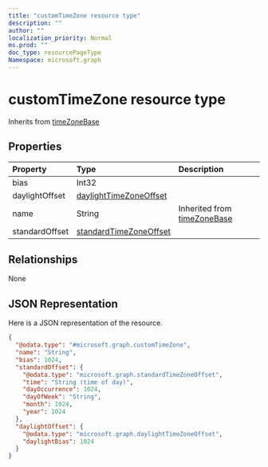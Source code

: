 ```yaml
---
title: "customTimeZone resource type"
description: ""
author: ""
localization_priority: Normal
ms.prod: ""
doc_type: resourcePageType
Namespace: microsoft.graph
---
```



# customTimeZone resource type




Inherits from [timeZoneBase](../resources/timeZoneBase.md)

## Properties
|Property|Type|Description|
|:---|:---|:---|
|bias|Int32||
|daylightOffset|[daylightTimeZoneOffset](../resources/daylightTimeZoneOffset.md)||
|name|String| Inherited from [timeZoneBase](../resources/timeZoneBase.md)|
|standardOffset|[standardTimeZoneOffset](../resources/standardTimeZoneOffset.md)||

## Relationships
None

## JSON Representation
Here is a JSON representation of the resource.
<!-- {
  "blockType": "resource",
  "@odata.type": "microsoft.graph.customTimeZone"
}
-->
``` json
{
  "@odata.type": "#microsoft.graph.customTimeZone",
  "name": "String",
  "bias": 1024,
  "standardOffset": {
    "@odata.type": "microsoft.graph.standardTimeZoneOffset",
    "time": "String (time of day)",
    "dayOccurrence": 1024,
    "dayOfWeek": "String",
    "month": 1024,
    "year": 1024
  },
  "daylightOffset": {
    "@odata.type": "microsoft.graph.daylightTimeZoneOffset",
    "daylightBias": 1024
  }
}
```

